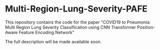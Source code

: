 # Multi-Region-Lung-Severity-PAFE

This repository contains the code for the paper 
"COVID19 to Pneumonia: Multi Region Lung Severity Classification using CNN Transformer Position-Aware Feature Encoding Network"

The full description will be made available soon.

